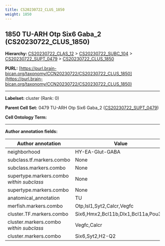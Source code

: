 ```yaml
---
title: CS20230722_CLUS_1850
weight: 1850
---
```

## 1850 TU-ARH Otp Six6 Gaba_2 (CS20230722_CLUS_1850)
<b>Hierarchy: </b>
[CS20230722_CLAS_12](../CS20230722_CLAS_12) >
[CS20230722_SUBC_104](../CS20230722_SUBC_104) >
[CS20230722_SUPT_0479](../CS20230722_SUPT_0479) >
[CS20230722_CLUS_1850](../CS20230722_CLUS_1850)

**PURL:** [https://purl.brain-bican.org/taxonomy/CCN20230722/CS20230722_CLUS_1850](https://purl.brain-bican.org/taxonomy/CCN20230722/CS20230722_CLUS_1850)

---


**Labelset:** cluster (Rank: 0)

**Parent Cell Set:** 0479 TU-ARH Otp Six6 Gaba_2 ([CS20230722_SUPT_0479](../CS20230722_SUPT_0479))



**Cell Ontology Term:** 

[MARKER GENES.]: #


---

[TRANSFERRED ANNOTATIONS.]: #


[AUTHOR ANNOTATION FIELDS.]: #


**Author annotation fields:**

| Author annotation | Value |
|-------------------|-------|
|neighborhood|HY-EA-Glut-GABA|
|subclass.tf.markers.combo|None|
|subclass.markers.combo|None|
|supertype.markers.combo _within subclass_|None|
|supertype.markers.combo|None|
|anatomical_annotation|TU|
|merfish.markers.combo|Otp,Isl1,Syt2,Calcr,Vegfc|
|cluster.TF.markers.combo|Six6,Hmx2,Bcl11b,Dlx1,Bcl11a,Pou3f4|
|cluster.markers.combo _within subclass_|Vegfc,Calcr|
|cluster.markers.combo|Six6,Syt2,H2-Q2|
